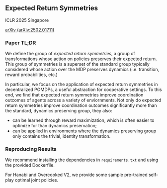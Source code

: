 ## Expected Return Symmetries
ICLR 2025
Singapore

[arXiv (arXiv:2502.01711)](https://arxiv.org/abs/2502.01711)

### Paper TL;DR

We define the group of *expected return symmetries*, a group of transformations whose action on policies preserves their expected return. This group of symmetries is a superset of the standard group typically considered whose action over the MDP preserves dynamics (i.e. transition, reward probabilities, etc.)

In particular, we focus on the application of expected return symmetries in decentralized POMDPs, a useful abstraction for cooperative settings. To this end, we find that expected return symmetries improve coordination outcomes of agents across a variety of enviornments. Not only do expected return symmetries improve coordination outcomes significantly more than the standard, dynamics preserving group, they also:
* can be learned through reward maximization, which is often easier to optimize for than dynamics preservation;
* can be applied in environments where the dynamics preserving group only contains the trivial, identity transformation.

### Reproducing Results

We recommend installing the dependencies in `requirements.txt` and using the provided Dockerfile.

For Hanabi and Overcooked V2, we provide some sample pre-trained self-play optimal joint policies.